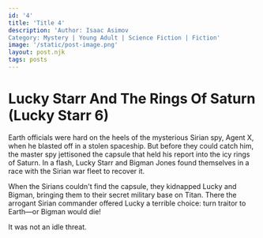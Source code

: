 ```yaml
---
id: '4'
title: 'Title 4'
description: 'Author: Isaac Asimov
Category: Mystery | Young Adult | Science Fiction | Fiction'
image: '/static/post-image.png'
layout: post.njk
tags: posts
---
```


# Lucky Starr And The Rings Of Saturn (Lucky Starr 6)

Earth officials were hard on the heels of the mysterious Sirian spy, Agent X, when he blasted off in a stolen spaceship. But before they could catch him, the master spy jettisoned the capsule that held his report into the icy rings of Saturn. In a flash, Lucky Starr and Bigman Jones found themselves in a race with the Sirian war fleet to recover it.

When the Sirians couldn't find the capsule, they kidnapped Lucky and Bigman, bringing them to their secret military base on Titan. There the arrogant Sirian commander offered Lucky a terrible choice: turn traitor to Earth—or Bigman would die!

It was not an idle threat.